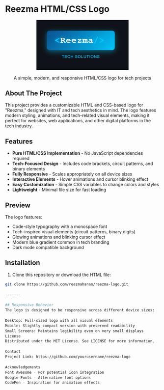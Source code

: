 # Reezma HTML/CSS Logo

<p align="center">
  <img src="https://github.com/reezmahanan/Reezma-logo/blob/main/Screenshot%202025-09-09%20211904.png" alt="Reezma Logo Preview" width="300"/>
</p>

<p align="center">
  A simple, modern, and responsive HTML/CSS logo for tech projects
</p>

## About The Project

This project provides a customizable HTML and CSS-based logo for "Reezma," designed with IT and tech aesthetics in mind. The logo features modern styling, animations, and tech-related visual elements, making it perfect for websites, web applications, and other digital platforms in the tech industry.

## Features

- **Pure HTML/CSS Implementation** - No JavaScript dependencies required
- **Tech-Focused Design** - Includes code brackets, circuit patterns, and binary elements
- **Fully Responsive** - Scales appropriately on all device sizes
- **Interactive Elements** - Hover animations and cursor blinking effect
- **Easy Customization** - Simple CSS variables to change colors and styles
- **Lightweight** - Minimal file size for fast loading

## Preview

The logo features:
- Code-style typography with a monospace font
- Tech-inspired visual elements (circuit patterns, binary digits)
- Glowing animations and blinking cursor effect
- Modern blue gradient common in tech branding
- Dark mode compatible background

## Installation

1. Clone this repository or download the HTML file:
```bash
git clone https://github.com/reezmahanan/reezma-logo.git

-------

## Responsive Behavior
The logo is designed to be responsive across different device sizes:

Desktop: Full-sized logo with all visual elements
Mobile: Slightly compact version with preserved readability
Small Screens: Maintains legibility even on very small displays
License
Distributed under the MIT License. See LICENSE for more information.

Contact
Project Link: https://github.com/yourusername/reezma-logo

Acknowledgements
Font Awesome - For potential icon integration
Google Fonts - Alternative font options
CodePen - Inspiration for animation effects

